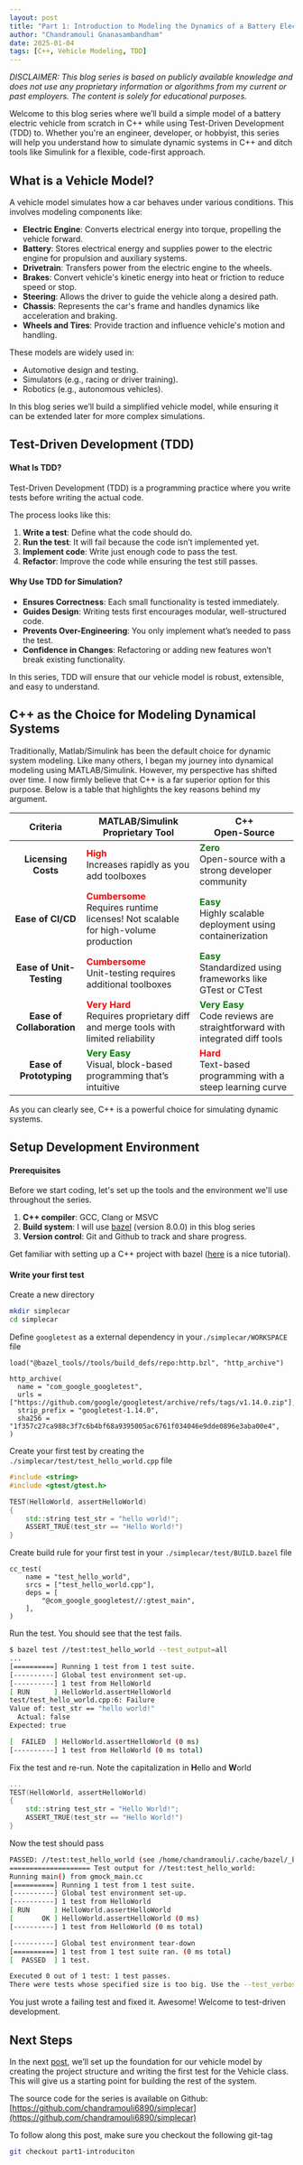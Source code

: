 ```yaml
---
layout: post
title: "Part 1: Introduction to Modeling the Dynamics of a Battery Electric Vehicle in C++"
author: "Chandramouli Gnanasambandham"
date: 2025-01-04
tags: [C++, Vehicle Modeling, TDD]
---
```


*DISCLAIMER: This blog series is based on publicly available knowledge and does
not use any proprietary information or algorithms from my current or past
employers. The content is solely for educational purposes.*

Welcome to this blog series where we’ll build a simple model of a battery
electric vehicle from scratch in C++ while using Test-Driven Development (TDD)
to. Whether you're an engineer, developer, or hobbyist, this series will help
you understand how to simulate dynamic systems in C++ and ditch tools like
Simulink for a flexible, code-first approach.

## What is a Vehicle Model?

A vehicle model simulates how a car behaves under various conditions. This
involves modeling components like:

* **Electric Engine**: Converts electrical energy into torque, propelling the
  vehicle forward.
* **Battery**: Stores electrical energy and supplies power to the electric engine
  for propulsion and auxiliary systems.
* **Drivetrain**: Transfers power from the electric engine to the wheels.
* **Brakes**: Convert vehicle's kinetic energy into heat or friction to reduce
  speed or stop.
* **Steering**: Allows the driver to guide the vehicle along a desired path. 
* **Chassis**: Represents the car's frame and handles dynamics like acceleration
  and braking.
* **Wheels and Tires**: Provide traction and influence vehicle's motion and
  handling.

These models are widely used in:

* Automotive design and testing.
* Simulators (e.g., racing or driver training).
* Robotics (e.g., autonomous vehicles).

In this blog series we’ll build a simplified vehicle model, while ensuring it
can be extended later for more complex simulations.

## Test-Driven Development (TDD)

#### What Is TDD?

Test-Driven Development (TDD) is a programming practice where you write tests
before writing the actual code.

The process looks like this:
1. **Write a test**: Define what the code should do.
2. **Run the test**: It will fail because the code isn’t implemented yet.
3. **Implement code**: Write just enough code to pass the test.
4. **Refactor**: Improve the code while ensuring the test still passes.

#### Why Use TDD for Simulation?
- **Ensures Correctness**: Each small functionality is tested immediately.
- **Guides Design**: Writing tests first encourages modular, well-structured
  code.
- **Prevents Over-Engineering**: You only implement what’s needed to pass the
  test.
- **Confidence in Changes**: Refactoring or adding new features won’t break
  existing functionality.

In this series, TDD will ensure that our vehicle model is robust, extensible,
and easy to understand.

## C++ as the Choice for Modeling Dynamical Systems

Traditionally, Matlab/Simulink has been the default choice for dynamic system
modeling. Like many others, I began my journey into dynamical modeling using
MATLAB/Simulink. However, my perspective has shifted over time. I now firmly
believe that C++ is a far superior option for this purpose. Below is a table
that highlights the key reasons behind my argument.

| **Criteria**              | **MATLAB/Simulink <br> Proprietary Tool**                                                                             | **C++ <br> Open-Source**                                                                   |
|:-------------------------:|-----------------------------------------------------------------------------------------------------------------------|-----------------------------------------------------------------------------------------------------------------|
| **Licensing Costs**       | <span style="color:red">**High**</span> <br> Increases rapidly as you add toolboxes                                   | <span style="color:green">**Zero**</span> <br> Open-source with a strong developer community                    |
| **Ease of CI/CD**         | <span style="color:red">**Cumbersome**</span> <br> Requires runtime licenses! Not scalable for high-volume production | <span style="color:green">**Easy**</span> <br> Highly scalable deployment using containerization                |
| **Ease of Unit-Testing**  | <span style="color:red">**Cumbersome**</span> <br> Unit-testing requires additional toolboxes                         | <span style="color:green">**Easy**</span> <br> Standardized using frameworks like GTest or CTest                |
| **Ease of Collaboration** | <span style="color:red">**Very Hard**</span> <br> Requires proprietary diff and merge tools with limited reliability  | <span style="color:green">**Very Easy**</span> <br> Code reviews are straightforward with integrated diff tools |
| **Ease of Prototyping**   | <span style="color:green">**Very Easy**</span> <br> Visual, block-based programming that’s intuitive                  | <span style="color:red">**Hard**</span> <br> Text-based programming with a steep learning curve                 |

As you can clearly see, C++ is a powerful choice for simulating dynamic systems.

## Setup Development Environment

#### Prerequisites

Before we start coding, let's set up the tools and the environment we'll use throughout the series.

1. **C++ compiler**: GCC, Clang or MSVC
2. **Build system**: I will use [bazel](https://bazel.build/install) (version 8.0.0) in this blog series
3. **Version control**: Git and Github to track and share progress.

Get familiar with setting up a C++ project with bazel ([here](https://bazel.build/start/cpp) is a nice tutorial).

#### Write your first test 

Create a new directory

```bash
mkdir simplecar
cd simplecar
```

Define `googletest` as a external dependency in your`./simplecar/WORKSPACE` file

```bazel
load("@bazel_tools//tools/build_defs/repo:http.bzl", "http_archive")

http_archive(
  name = "com_google_googletest",
  urls = ["https://github.com/google/googletest/archive/refs/tags/v1.14.0.zip"],
  strip_prefix = "googletest-1.14.0",
  sha256 = "1f357c27ca988c3f7c6b4bf68a9395005ac6761f034046e9dde0896e3aba00e4",
)
```

Create your first test by creating the `./simplecar/test/test_hello_world.cpp` file

```cpp
#include <string>
#include <gtest/gtest.h>

TEST(HelloWorld, assertHelloWorld)
{
    std::string test_str = "hello world!";
    ASSERT_TRUE(test_str == "Hello World!")
}
```

Create build rule for your first test in your `./simplecar/test/BUILD.bazel` file

```bazel
cc_test(
    name = "test_hello_world",
    srcs = ["test_hello_world.cpp"],
    deps = [
        "@com_google_googletest//:gtest_main",
    ],
)
```

Run the test. You should see that the test fails.

```bash
$ bazel test //test:test_hello_world --test_output=all
...
[==========] Running 1 test from 1 test suite.
[----------] Global test environment set-up.
[----------] 1 test from HelloWorld 
[ RUN      ] HelloWorld.assertHelloWorld
test/test_hello_world.cpp:6: Failure
Value of: test_str == "hello world!"
  Actual: false
Expected: true

[  FAILED  ] HelloWorld.assertHelloWorld (0 ms)
[----------] 1 test from HelloWorld (0 ms total)
```

Fix the test and re-run. Note the capitalization in **H**ello and **W**orld

```cpp
...
TEST(HelloWorld, assertHelloWorld)
{
    std::string test_str = "Hello World!";
    ASSERT_TRUE(test_str == "Hello World!")
}
```

Now the test should pass

```bash
PASSED: //test:test_hello_world (see /home/chandramouli/.cache/bazel/_bazel_chandramouli/7cdf1cc68eba8c4eb7bc299947d9a9be/execroot/__main__/bazel-out/k8-fastbuild/testlogs/test/test_hello_world/test.log)
==================== Test output for //test:test_hello_world:
Running main() from gmock_main.cc
[==========] Running 1 test from 1 test suite.
[----------] Global test environment set-up.
[----------] 1 test from HelloWorld
[ RUN      ] HelloWorld.assertHelloWorld
[       OK ] HelloWorld.assertHelloWorld (0 ms)
[----------] 1 test from HelloWorld (0 ms total)

[----------] Global test environment tear-down
[==========] 1 test from 1 test suite ran. (0 ms total)
[  PASSED  ] 1 test.

Executed 0 out of 1 test: 1 test passes.
There were tests whose specified size is too big. Use the --test_verbose_timeout_warnings command line option to see which ones these are.
```

You just wrote a failing test and fixed it. Awesome! Welcome to test-driven
development.


## Next Steps

In the next [post](https://chandramouli6890.github.io/simplecar/2025/01/10/setting-up-simplecar-project-structure.html),
we’ll set up the foundation for our vehicle model by creating the project
structure and writing the first test for the Vehicle class. This will give us a
starting point for building the rest of the system.

The source code for the series is available on Github:
[https://github.com/chandramouli6890/simplecar](https://github.com/chandramouli6890/simplecar)

To follow along this post, make sure you checkout the following git-tag
```bash
git checkout part1-introduciton
```
